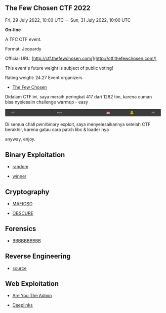 ## The Few Chosen CTF 2022

Fri, 29 July 2022, 10:00 UTC — Sun, 31 July 2022, 10:00 UTC 

**On-line**

A TFC CTF event.

Format: Jeopardy

Official URL: [http://ctf.thefewchosen.com/](http://ctf.thefewchosen.com/)

This event's future weight is subject of public voting!

Rating weight: 24.27 
Event organizers 

 - [The Few Chosen](https://ctftime.org/team/140885)


Didalam CTF ini, saya meraih peringkat 417 dari 1282 tim, karena cuman bisa nyelesaiin challenge warmup - easy

![leaderboard](/attachments/leaderboard.png)

Di semua chall pwn/binary exploit, saya menyelesaikannya setelah CTF berakhir, karena gatau cara patch libc & loader nya

anyway, enjoy.


## Binary Exploitation

- [random](https://github.com/AlfianReno/TFCCTF-2022/tree/main/Binary%20Exploitation/random)

- [winner](https://github.com/AlfianReno/TFCCTF-2022/tree/main/Binary%20Exploitation/winner)

## Cryptography

- [MAFIOSO](https://github.com/AlfianReno/TFCCTF-2022/tree/main/Cryptography/MAFIOSO)

- [OBSCURE](https://github.com/AlfianReno/TFCCTF-2022/tree/main/Cryptography/OBSCURE)

## Forensics

- [BBBBBBBBBB](https://github.com/AlfianReno/TFCCTF-2022/tree/main/Forensics/BBBBBBBBBB)

## Reverse Engineering

- [source](https://github.com/AlfianReno/TFCCTF-2022/tree/main/Reverse%20Engineering/source)

## Web Exploitation

- [Are You The Admin](https://github.com/AlfianReno/TFCCTF-2022/tree/main/Web%20Exploitation/Are%20You%20The%20Admin)

- [Deeplinks](https://github.com/AlfianReno/TFCCTF-2022/tree/main/Web%20Exploitation/Deeplinks)
